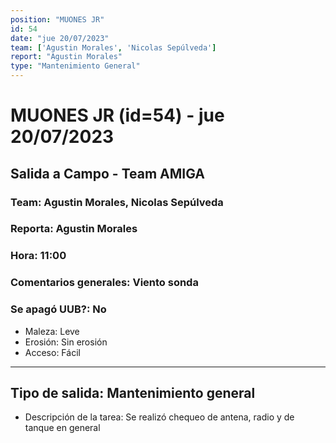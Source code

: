 ```yaml
---
position: "MUONES JR"
id: 54
date: "jue 20/07/2023"
team: ['Agustin Morales', 'Nicolas Sepúlveda']
report: "Agustin Morales"
type: "Mantenimiento General"
---
```


# MUONES JR (id=54) - jue 20/07/2023
## Salida a Campo - Team AMIGA
### Team: Agustin Morales, Nicolas Sepúlveda
### Reporta: Agustin Morales
### Hora: 11:00
### Comentarios generales: Viento sonda 
### Se apagó UUB?: No 
- Maleza: Leve
- Erosión: Sin erosión
- Acceso: Fácil
---------
## Tipo de salida: Mantenimiento general
   - Descripción de la tarea: Se realizó chequeo de antena, radio y de tanque 
en general
